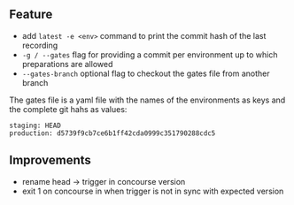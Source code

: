 ## Feature

- add `latest -e <env>` command to print the commit hash of the last recording
- `-g / --gates` flag for providing a commit per environment up to which preparations are allowed
- `--gates-branch` optional flag to checkout the gates file from another branch

The gates file is a yaml file with the names of the environments as keys and the complete git hahs as values:
```
staging: HEAD
production: d5739f9cb7ce6b1ff42cda0999c351790288cdc5
```

## Improvements
- rename head -> trigger in concourse version
- exit 1 on concourse in when trigger is not in sync with expected version

